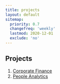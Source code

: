 ```yaml
---
title: projects
layout: default
sitemap:
  priority: 0.7
  changefreq: 'weekly'
  lastmod: 2020-12-01
  exclude: 'no'
---
```

## Projects
1. [Corporate Finance](https://github.com/odenipinedo/projects/tree/master/Finance)<br>
2. [People Analytics](https://github.com/odenipinedo/projects/tree/master/PeopleAnalytics)
